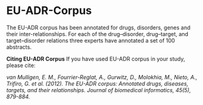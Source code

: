 # EU-ADR-Corpus

The EU-ADR corpus has been annotated for drugs, disorders, genes and their inter-relationships. For each of the drug–disorder, drug–target, and target–disorder relations three experts have annotated a set of 100 abstracts.

**Citing EU-ADR Corpus**
If you have used EU-ADR corpus in your study, please cite:

_van Mulligen, E. M., Fourrier-Reglat, A., Gurwitz, D., Molokhia, M., Nieto, A., Trifiro, G. et al. (2012). The EU-ADR corpus: Annotated drugs, diseases, targets, and their relationships. Journal of biomedical informatics, 45(5), 879-884._ 
